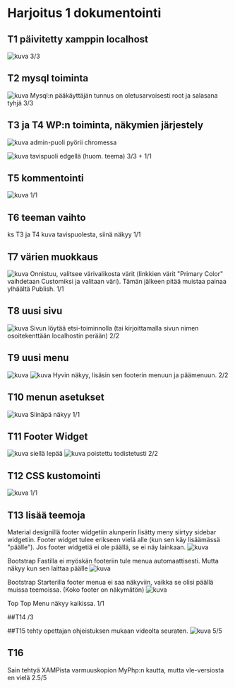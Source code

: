 # Harjoitus 1 dokumentointi

## T1 päivitetty xamppin localhost
![kuva](t1_localhost.png)
3/3

## T2 mysql toiminta
![kuva](t2_mysql.png)
Mysql:n pääkäyttäjän tunnus on oletusarvoisesti root ja salasana tyhjä
3/3

## T3 ja T4  WP:n toiminta, näkymien järjestely 
![kuva](t3_wpadmin.png)
admin-puoli pyörii chromessa

![kuva](t3_wptavis.png)
tavispuoli edgellä (huom. teema)
3/3 + 1/1 

## T5 kommentointi
![kuva](t5_kommentti.png)
1/1

## T6 teeman vaihto
ks T3 ja T4 kuva tavispuolesta, siinä näkyy
1/1

## T7 värien muokkaus
![kuva](t7_varit.png)
Onnistuu, valitsee värivalikosta värit (linkkien värit "Primary Color" vaihdetaan Customiksi ja valitaan väri). Tämän jälkeen pitää muistaa painaa ylhäältä Publish.
1/1

## T8 uusi sivu
![kuva](t8_uusisivu.png)
Sivun löytää etsi-toiminnolla (tai kirjoittamalla sivun nimen osoitekenttään localhostin perään)
2/2

## T9 uusi menu
![kuva](menu1.png)
![kuva](menu2.png)
Hyvin näkyy, lisäsin sen footerin menuun ja päämenuun.
2/2

## T10 menun asetukset
![kuva](menu3.png)
Siinäpä näkyy
1/1

## T11 Footer Widget
![kuva](navmenu.png)
siellä lepää
![kuva](einavmenua.png)
poistettu todistetusti
2/2

## T12 CSS kustomointi
![kuva](css_kustomointi.png)
1/1

## T13 lisää teemoja
Material designillä footer widgetiin alunperin lisätty meny siirtyy sidebar widgetiin. Footer widget tulee erikseen vielä alle (kun sen käy lisäämässä "päälle"). Jos footer widgetiä ei ole päällä, se ei näy lainkaan.
![kuva](material_design.png)

Bootstrap Fastilla ei myöskän footeriin tule menua automaattisesti. Mutta näkyy kun sen laittaa päälle
![kuva](bs_fast.png)

Bootstrap Starterilla footer menua ei saa näkyviin, vaikka se olisi päällä muissa teemoissa. (Koko footer on näkymätön)
![kuva](starter.png)

Top Top Menu näkyy kaikissa.
1/1

##T14 
/3

##T15
tehty opettajan ohjeistuksen mukaan videolta seuraten.
![kuva](wpjaubuntut15.png)
5/5

## T16
Sain tehtyä XAMPista varmuuskopion MyPhp:n kautta, mutta vle-versiosta en vielä
2.5/5






